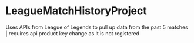 # LeagueMatchHistoryProject
Uses APIs from League of Legends to pull up data from the past 5 matches | requires api product key change as it is not registered
